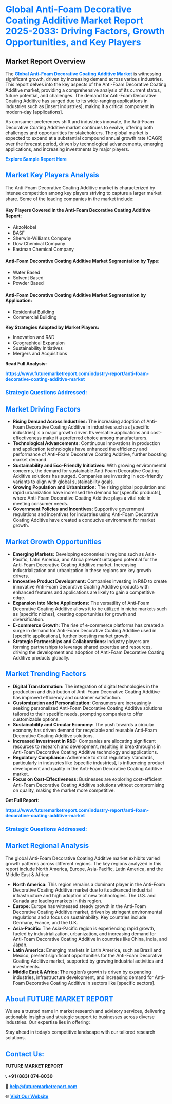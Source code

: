 <h1 style="color: #007BFF;">Global Anti-Foam Decorative Coating Additive Market Report 2025-2033: Driving Factors, Growth Opportunities, and Key Players</h1>

<section id="overview">
<h2>Market Report Overview</h2>
<p>The <a href="https://www.futuremarketreport.com/industry-report/anti-foam-decorative-coating-additive-market" style="color: #007BFF; text-decoration: none;"><strong>Global Anti-Foam Decorative Coating Additive Market</strong></a> is witnessing significant growth, driven by increasing demand across various industries. This report delves into the key aspects of the Anti-Foam Decorative Coating Additive market, providing a comprehensive analysis of its current status, future potential, and challenges. The demand for Anti-Foam Decorative Coating Additive has surged due to its wide-ranging applications in industries such as [insert industries], making it a critical component in modern-day [applications].</p>
<p>As consumer preferences shift and industries innovate, the Anti-Foam Decorative Coating Additive market continues to evolve, offering both challenges and opportunities for stakeholders. The global market is expected to expand at a substantial compound annual growth rate (CAGR) over the forecast period, driven by technological advancements, emerging applications, and increasing investments by major players.</p>
</section>

<section id="overview">
<p><a href="https://www.futuremarketreport.com/request-sample/reportId=84190" style="color: #007BFF; text-decoration: none;"><strong>Explore Sample Report Here</strong></a></p>
</section>

<section id="key-players">
<h2 style="color: #007BFF;">Market Key Players Analysis</h2>
<p>The Anti-Foam Decorative Coating Additive market is characterized by intense competition among key players striving to capture a larger market share. Some of the leading companies in the market include:</p>
<h4>Key Players Covered in the Anti-Foam Decorative Coating Additive Report:</h4>
<ul><li>AkzoNobel</li><li>BASF</li><li>Sherwin-Williams Company</li><li>Dow Chemical Company</li><li>Eastman Chemical Company</li></ul>
<h4>Anti-Foam Decorative Coating Additive Market Segmentation by Type:</h4>
<ul><li>Water Based</li><li>Solvent Based</li><li>Powder Based</li></ul>

<h4>Anti-Foam Decorative Coating Additive Market Segmentation by Application:</h4>
<ul><li>Residential Building</li><li>Commercial Building</li></ul>
<p><strong>Key Strategies Adopted by Market Players:</strong></p>
<ul>
<li>Innovation and R&D</li>
<li>Geographical Expansion</li>
<li>Sustainability Initiatives</li>
<li>Mergers and Acquisitions</li>
</ul>
</section>

<section>
<p><strong>Read Full Analysis: </strong></p><a href="https://www.futuremarketreport.com/industry-report/anti-foam-decorative-coating-additive-market" style="color: #007BFF; text-decoration: none;"><strong>https://www.futuremarketreport.com/industry-report/anti-foam-decorative-coating-additive-market</strong></a>
<h3 style="color: #007BFF;">Strategic Questions Addressed:</h3>
</section>

<section id="driving-factors">
<h2 style="color: #007BFF;">Market Driving Factors</h2>
<ul>
<li><strong>Rising Demand Across Industries:</strong> The increasing adoption of Anti-Foam Decorative Coating Additive in industries such as [specific industries] is a major growth driver. Its versatile applications and cost-effectiveness make it a preferred choice among manufacturers.</li>
<li><strong>Technological Advancements:</strong> Continuous innovations in production and application technologies have enhanced the efficiency and performance of Anti-Foam Decorative Coating Additive, further boosting market demand.</li>
<li><strong>Sustainability and Eco-Friendly Initiatives:</strong> With growing environmental concerns, the demand for sustainable Anti-Foam Decorative Coating Additive solutions has surged. Companies are investing in eco-friendly variants to align with global sustainability goals.</li>
<li><strong>Growing Population and Urbanization:</strong> The rising global population and rapid urbanization have increased the demand for [specific products], where Anti-Foam Decorative Coating Additive plays a vital role in meeting consumer needs.</li>
<li><strong>Government Policies and Incentives:</strong> Supportive government regulations and incentives for industries using Anti-Foam Decorative Coating Additive have created a conducive environment for market growth.</li>
</ul>
</section>

<section id="growth-opportunities">
<h2 style="color: #007BFF;">Market Growth Opportunities</h2>
<ul>
<li><strong>Emerging Markets:</strong> Developing economies in regions such as Asia-Pacific, Latin America, and Africa present untapped potential for the Anti-Foam Decorative Coating Additive market. Increasing industrialization and urbanization in these regions are key growth drivers.</li>
<li><strong>Innovative Product Development:</strong> Companies investing in R&D to create innovative Anti-Foam Decorative Coating Additive products with enhanced features and applications are likely to gain a competitive edge.</li>
<li><strong>Expansion into Niche Applications:</strong> The versatility of Anti-Foam Decorative Coating Additive allows it to be utilized in niche markets such as [specific niches], creating opportunities for growth and diversification.</li>
<li><strong>E-commerce Growth:</strong> The rise of e-commerce platforms has created a surge in demand for Anti-Foam Decorative Coating Additive used in [specific applications], further boosting market growth.</li>
<li><strong>Strategic Partnerships and Collaborations:</strong> Industry players are forming partnerships to leverage shared expertise and resources, driving the development and adoption of Anti-Foam Decorative Coating Additive products globally.</li>
</ul>
</section>

<section id="trending-factors">
<h2 style="color: #007BFF;">Market Trending Factors</h2>
<ul>
<li><strong>Digital Transformation:</strong> The integration of digital technologies in the production and distribution of Anti-Foam Decorative Coating Additive has improved efficiency and customer satisfaction.</li>
<li><strong>Customization and Personalization:</strong> Consumers are increasingly seeking personalized Anti-Foam Decorative Coating Additive solutions tailored to their specific needs, prompting companies to offer customizable options.</li>
<li><strong>Sustainability and Circular Economy:</strong> The push towards a circular economy has driven demand for recyclable and reusable Anti-Foam Decorative Coating Additive solutions.</li>
<li><strong>Increased Investment in R&D:</strong> Companies are allocating significant resources to research and development, resulting in breakthroughs in Anti-Foam Decorative Coating Additive technology and applications.</li>
<li><strong>Regulatory Compliance:</strong> Adherence to strict regulatory standards, particularly in industries like [specific industries], is influencing product development and quality in the Anti-Foam Decorative Coating Additive market.</li>
<li><strong>Focus on Cost-Effectiveness:</strong> Businesses are exploring cost-efficient Anti-Foam Decorative Coating Additive solutions without compromising on quality, making the market more competitive.</li>
</ul>
</section>

<section>
<p><strong>Get Full Report: </strong></p><a href="https://www.futuremarketreport.com/industry-report/anti-foam-decorative-coating-additive-market" style="color: #007BFF; text-decoration: none;"><strong>https://www.futuremarketreport.com/industry-report/anti-foam-decorative-coating-additive-market</strong></a>
<h3 style="color: #007BFF;">Strategic Questions Addressed:</h3>
</section>


<section id="regional-analysis">
<h2 style="color: #007BFF;">Market Regional Analysis</h2>
<p>The global Anti-Foam Decorative Coating Additive market exhibits varied growth patterns across different regions. The key regions analyzed in this report include North America, Europe, Asia-Pacific, Latin America, and the Middle East & Africa:</p>
<ul>
<li><strong>North America:</strong> This region remains a dominant player in the Anti-Foam Decorative Coating Additive market due to its advanced industrial infrastructure and high adoption of new technologies. The U.S. and Canada are leading markets in this region.</li>
<li><strong>Europe:</strong> Europe has witnessed steady growth in the Anti-Foam Decorative Coating Additive market, driven by stringent environmental regulations and a focus on sustainability. Key countries include Germany, France, and the U.K.</li>
<li><strong>Asia-Pacific:</strong> The Asia-Pacific region is experiencing rapid growth, fueled by industrialization, urbanization, and increasing demand for Anti-Foam Decorative Coating Additive in countries like China, India, and Japan.</li>
<li><strong>Latin America:</strong> Emerging markets in Latin America, such as Brazil and Mexico, present significant opportunities for the Anti-Foam Decorative Coating Additive market, supported by growing industrial activities and investments.</li>
<li><strong>Middle East & Africa:</strong> The region’s growth is driven by expanding industries, infrastructure development, and increasing demand for Anti-Foam Decorative Coating Additive in sectors like [specific sectors].</li>
</ul>
</section>

<footer>
<h2 style="color: #007BFF;">About FUTURE MARKET REPORT</h2>
<p>We are a trusted name in market research and advisory services, delivering actionable insights and strategic support to businesses across diverse industries. Our expertise lies in offering:</p>

<p>Stay ahead in today’s competitive landscape with our tailored research solutions.</p>

<h2 style="color: #007BFF;">Contact Us:</h2>
<p><strong>FUTURE MARKET REPORT</strong></p>
<p>📞 <strong>+91 (883) 074-8030</strong></p>
<p>📧 <strong><a href="mailto:help@futuremarketreport.com" style="color: #007BFF;">help@futuremarketreport.com</a></strong></p>
<p>🌐 <strong><a href="https://www.futuremarketreport.com/" style="color: #007BFF;">Visit Our Website</a></strong></p>
</footer>